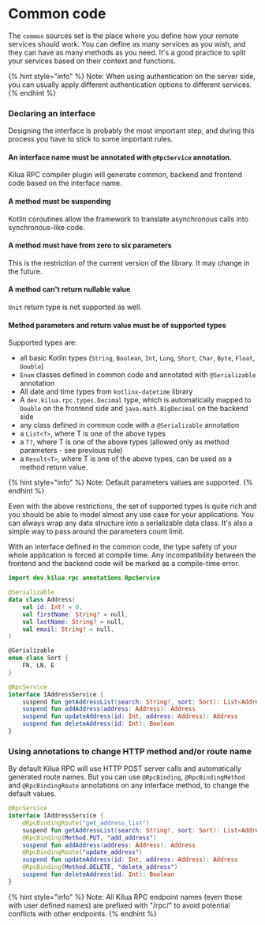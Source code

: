 # Common code

The `common` sources set is the place where you define how your remote services should work. You can define as many services as you wish, and they can have as many methods as you need. It's a good practice to split your services based on their context and functions.

{% hint style="info" %}
Note: When using authentication on the server side, you can usually apply different authentication options to different services.
{% endhint %}

### Declaring an interface

Designing the interface is probably the most important step, and during this process you have to stick to some important rules.

#### An interface name must be annotated with `@RpcService` annotation.

Kilua RPC compiler plugin will generate common, backend and frontend code based on the interface name.

#### A method must be suspending

Kotlin coroutines allow the framework to translate asynchronous calls into synchronous-like code.

#### A method must have from zero to six parameters

This is the restriction of the current version of the library. It may change in the future.

#### A method can't return nullable value

`Unit` return type is not supported as well.

#### Method parameters and return value must be of supported types

Supported types are:

* all basic Kotlin types (`String`, `Boolean`, `Int`, `Long`, `Short`, `Char`, `Byte`, `Float`, `Double`)
* `Enum` classes defined in common code and annotated with `@Serializable` annotation
* All date and time types from `kotlinx-datetime` library
* A `dev.kilua.rpc.types.Decimal` type, which is automatically mapped to `Double` on the frontend side and `java.math.BigDecimal` on the backend side
* any class defined in common code with a `@Serializable` annotation
* a `List<T>`, where T is one of the above types
* a `T?`, where T is one of the above types (allowed only as method parameters - see previous rule)
* a `Result<T>`, where T is one of the above types, can be used as a method return value.

{% hint style="info" %}
Note: Default parameters values are supported.
{% endhint %}

Even with the above restrictions, the set of supported types is quite rich and you should be able to model almost any use case for your applications. You can always wrap any data structure into a serializable data class. It's also a simple way to pass around the parameters count limit.

With an interface defined in the common code, the type safety of your whole application is forced at compile time. Any incompatibility between the frontend and the backend code will be marked as a compile-time error.

```kotlin
import dev.kilua.rpc.annotations.RpcService

@Serializable
data class Address(
    val id: Int? = 0,
    val firstName: String? = null,
    val lastName: String? = null,
    val email: String? = null,
)

@Serializable
enum class Sort {
    FN, LN, E
}

@RpcService
interface IAddressService {
    suspend fun getAddressList(search: String?, sort: Sort): List<Address>
    suspend fun addAddress(address: Address): Address
    suspend fun updateAddress(id: Int, address: Address): Address
    suspend fun deleteAddress(id: Int): Boolean
}
```

### Using annotations to change HTTP method and/or route name

By default Kilua RPC will use HTTP POST server calls and automatically generated route names. But you can use `@RpcBinding`, `@RpcBindingMethod` and `@RpcBindingRoute` annotations on any interface method, to change the default values.

```kotlin
@RpcService
interface IAddressService {
    @RpcBindingRoute("get_address_list")
    suspend fun getAddressList(search: String?, sort: Sort): List<Address>
    @RpcBinding(Method.PUT, "add_address")
    suspend fun addAddress(address: Address): Address
    @RpcBindingRoute("update_address")
    suspend fun updateAddress(id: Int, address: Address): Address
    @RpcBinding(Method.DELETE, "delete_address")
    suspend fun deleteAddress(id: Int): Boolean
}
```

{% hint style="info" %}
Note: All Kilua RPC endpoint names (even those with user defined names) are prefixed with "/rpc/" to avoid potential conflicts with other endpoints.
{% endhint %}

